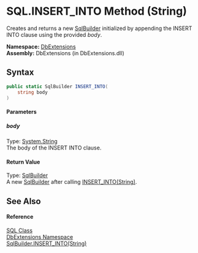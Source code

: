 SQL.INSERT_INTO Method (String)
===============================
Creates and returns a new [SqlBuilder][1] initialized by appending the INSERT INTO clause using the provided *body*.

**Namespace:** [DbExtensions][2]  
**Assembly:** DbExtensions (in DbExtensions.dll)

Syntax
------

```csharp
public static SqlBuilder INSERT_INTO(
	string body
)
```

#### Parameters

##### *body*
Type: [System.String][3]  
The body of the INSERT INTO clause.

#### Return Value
Type: [SqlBuilder][1]  
 A new [SqlBuilder][1] after calling [INSERT_INTO(String)][4]. 

See Also
--------

#### Reference
[SQL Class][5]  
[DbExtensions Namespace][2]  
[SqlBuilder.INSERT_INTO(String)][4]  

[1]: ../SqlBuilder/README.md
[2]: ../README.md
[3]: http://msdn.microsoft.com/en-us/library/s1wwdcbf
[4]: ../SqlBuilder/INSERT_INTO.md
[5]: README.md